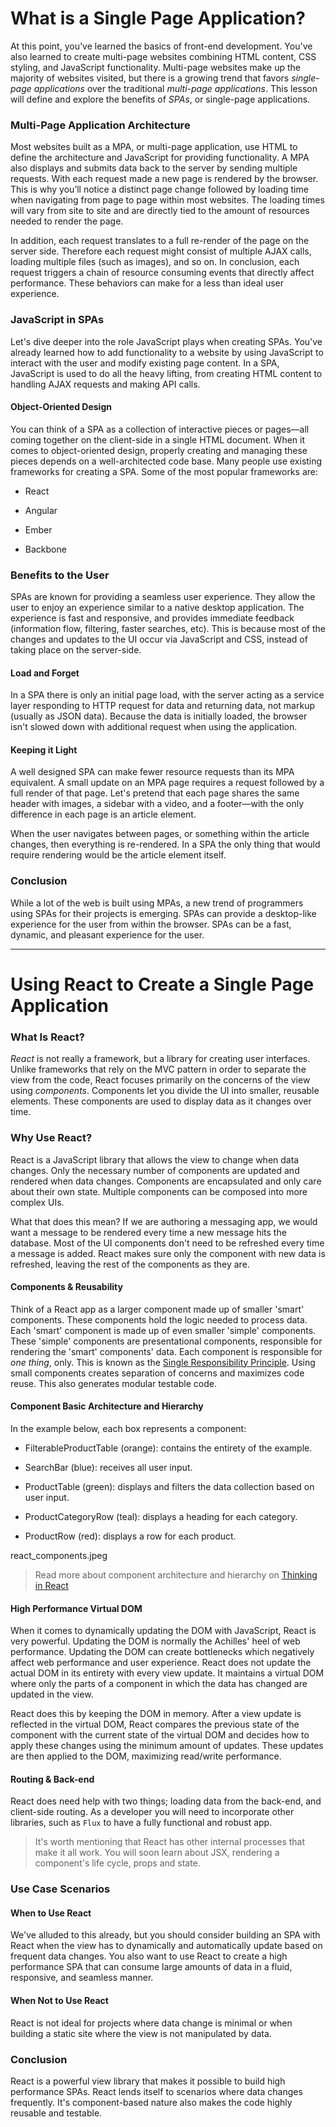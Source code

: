 # What is a Single Page Application?  

At this point, you've learned the basics of front-end development. You've also learned to create multi-page websites 
combining HTML content, CSS styling, and JavaScript functionality. Multi-page websites make up the majority of websites 
visited, but there is a growing trend that favors *single-page applications* over the traditional *multi-page applications*. 
This lesson will define and explore the benefits of *SPAs*, or single-page applications.

### Multi-Page Application Architecture  

Most websites built as a MPA, or multi-page application, use HTML to define the architecture and JavaScript for providing 
functionality. A MPA also displays and submits data back to the server by sending multiple requests. With each request made 
a new page is rendered by the browser. This is why you’ll notice a distinct page change followed by loading time when 
navigating from page to page within most websites. The loading times will vary from site to site and are directly tied to 
the amount of resources needed to render the page.

In addition, each request translates to a full re-render of the page on the server side. Therefore each request might 
consist of multiple AJAX calls, loading multiple files (such as images), and so on. In conclusion, each request triggers a 
chain of resource consuming events that directly affect performance. These behaviors can make for a less than ideal user 
experience.

### JavaScript in SPAs  

Let's dive deeper into the role JavaScript plays when creating SPAs. You've already learned how to add functionality to a website by using JavaScript to interact with the user and modify existing page content. In a SPA, JavaScript is used to do all the heavy lifting, from creating HTML content to handling AJAX requests and making API calls.

#### Object-Oriented Design  

You can think of a SPA as a collection of interactive pieces or pages––all coming together on the client-side in a single HTML document. When it comes to object-oriented design, properly creating and managing these pieces depends on a well-architected code base. Many people use existing frameworks for creating a SPA. Some of the most popular frameworks are:

* React

* Angular

* Ember

* Backbone

### Benefits to the User  

SPAs are known for providing a seamless user experience. They allow the user to enjoy an experience similar to a native 
desktop application. The experience is fast and responsive, and provides immediate feedback (information flow, filtering, 
faster searches, etc). This is because most of the changes and updates to the UI occur via JavaScript and CSS, instead of 
taking place on the server-side.

#### Load and Forget  

In a SPA there is only an initial page load, with the server acting as a service layer responding to HTTP request for data 
and returning data, not markup (usually as JSON data). Because the data is initially loaded, the browser isn't slowed down 
with additional request when using the application.

#### Keeping it Light  

A well designed SPA can make fewer resource requests than its MPA equivalent. A small update on an MPA page requires a 
request followed by a full render of that page. Let's pretend that each page shares the same header with images, a sidebar 
with a video, and a footer––with the only difference in each page is an article element.

When the user navigates between pages, or something within the article changes, then everything is re-rendered. In a SPA 
the only thing that would require rendering would be the article element itself.

### Conclusion  

While a lot of the web is built using MPAs, a new trend of programmers using SPAs for their projects is emerging. SPAs can 
provide a desktop-like experience for the user from within the browser. SPAs can be a fast, dynamic, and pleasant experience 
for the user.

---

# Using React to Create a Single Page Application  

### What Is React?  

*React* is not really a framework, but a library for creating user interfaces. Unlike frameworks that rely on the MVC 
pattern in order to separate the view from the code, React focuses primarily on the concerns of the view using *components*. 
Components let you divide the UI into smaller, reusable elements. These components are used to display data as it changes 
over time.

### Why Use React?  

React is a JavaScript library that allows the view to change when data changes. Only the necessary number of components are 
updated and rendered when data changes. Components are encapsulated and only care about their own state. Multiple components 
can be composed into more complex UIs.

What that does this mean? If we are authoring a messaging app, we would want a message to be rendered every time a new 
message hits the database. Most of the UI components don't need to be refreshed every time a message is added. React makes 
sure only the component with new data is refreshed, leaving the rest of the components as they are.

#### Components & Reusability  

Think of a React app as a larger component made up of smaller 'smart' components. These components hold the logic needed 
to process data. Each 'smart' component is made up of even smaller 'simple' components. These 'simple' components are 
presentational components, responsible for rendering the 'smart' components' data. Each component is responsible for *one 
thing*, only. This is known as the [Single Responsibility Principle](https://en.wikipedia.org/wiki/Single_responsibility_principle). Using small components creates separation of concerns 
and maximizes code reuse. This also generates modular testable code.

#### Component Basic Architecture and Hierarchy

In the example below, each box represents a component:

* FilterableProductTable (orange): contains the entirety of the example.

* SearchBar (blue): receives all user input.

* ProductTable (green): displays and filters the data collection based on user input.

* ProductCategoryRow (teal): displays a heading for each category.

* ProductRow (red): displays a row for each product.

react_components.jpeg

> Read more about component architecture and hierarchy on [Thinking in React](https://facebook.github.io/react/docs/thinking-in-react.html)

#### High Performance Virtual DOM  

When it comes to dynamically updating the DOM with JavaScript, React is very powerful. Updating the DOM is normally the 
Achilles' heel of web performance. Updating the DOM can create bottlenecks which negatively affect web performance and user 
experience. React does not update the actual DOM in its entirety with every view update. It maintains a virtual DOM where 
only the parts of a component in which the data has changed are updated in the view.

React does this by keeping the DOM in memory. After a view update is reflected in the virtual DOM, React compares the 
previous state of the component with the current state of the virtual DOM and decides how to apply these changes using the 
minimum amount of updates. These updates are then applied to the DOM, maximizing read/write performance.

#### Routing & Back-end  

React does need help with two things; loading data from the back-end, and client-side routing. As a developer you will need 
to incorporate other libraries, such as `Flux` to have a fully functional and robust app.

> It's worth mentioning that React has other internal processes that make it all work. You will soon learn about JSX, 
rendering a component's life cycle, props and state.

### Use Case Scenarios  

#### When to Use React  

We've alluded to this already, but you should consider building an SPA with React when the view has to dynamically and 
automatically update based on frequent data changes. You also want to use React to create a high performance SPA that can 
consume large amounts of data in a fluid, responsive, and seamless manner.

#### When Not to Use React  

React is not ideal for projects where data change is minimal or when building a static site where the view is not 
manipulated by data.

### Conclusion  

React is a powerful view library that makes it possible to build high performance SPAs. React lends itself to scenarios 
where data changes frequently. It's component-based nature also makes the code highly reusable and testable.
